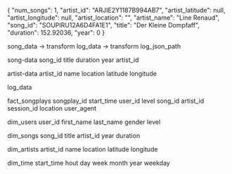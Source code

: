 {
"num_songs": 1,
"artist_id": "ARJIE2Y1187B994AB7",
"artist_latitude": null,
"artist_longitude": null,
"artist_location": "",
"artist_name": "Line Renaud",
"song_id": "SOUPIRU12A6D4FA1E1",
"title": "Der Kleine Dompfaff",
"duration": 152.92036,
"year": 0
}

song_data → transform
log_data → transform
log_json_path

song-data
song_id
title
duration
year
artist_id

artist-data
artist_id
name
location
latitude
longitude

log_data

fact_songplays
songplay_id
start_time
user_id
level
song_id
artist_id
session_id
location
user_agent

dim_users
user_id
first_name
last_name
gender
level

dim_songs
song_id
title
artist_id
year
duration

dim_artists
artist_id
name
location
latitude
longitude

dim_time
start_time
hout
day
week
month
year
weekday
